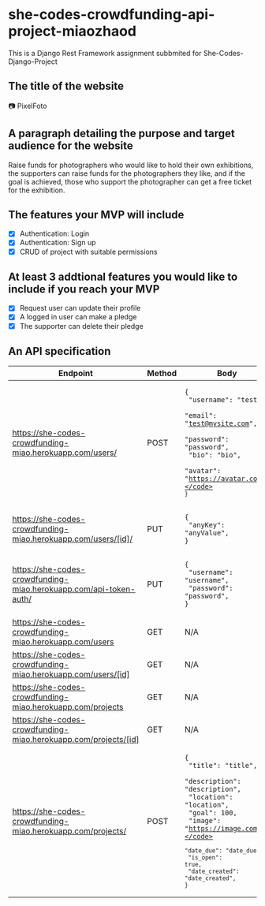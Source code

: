 # she-codes-crowdfunding-api-project-miaozhaod
This is a Django Rest Framework assignment subbmited for She-Codes-Django-Project

## The title of the website
📷 PixelFoto

## A paragraph detailing the purpose and target audience for the website
Raise funds for photographers who would like to hold their own exhibitions, the supporters can raise funds for the photographers they like, and if the goal is achieved, those who support the photographer can get a free ticket for the exhibition.

## The features your MVP will include
- [x] Authentication: Login
- [x] Authentication: Sign up
- [x] CRUD of project with suitable permissions

## At least 3 addtional features you would like to include if you reach your MVP
- [x] Request user can update their profile
- [x] A logged in user can make a pledge
- [x] The supporter can delete their pledge

## An API specification
| Endpoint                                                  | Method    | Body                   | Authorization |
| --------------------------------------------------------- | --------- | ---------------------- | ------------- |
| https://she-codes-crowdfunding-miao.herokuapp.com/users/  | POST | <pre><code>{</code><br><code>  "username": "test",</code><br><code>  "email": "test@mysite.com",</code><br><code>  "password": "password",</code><br><code>  "bio": "bio",</code><br><code>  "avatar": "https://avatar.com",</code><br><code>}</code></pre> | N/A          |
| https://she-codes-crowdfunding-miao.herokuapp.com/users/[id]/ | PUT | <pre><code>{</code><br><code>  "anyKey": "anyValue",</code><br><code>}</code></pre> | Bearer Token          |
| https://she-codes-crowdfunding-miao.herokuapp.com/api-token-auth/ | PUT | <pre><code>{</code><br><code>  "username": "username",</code><br><code>  "password": "password",</code><br><code>}</code></pre> | N/A |
| https://she-codes-crowdfunding-miao.herokuapp.com/users | GET | N/A | N/A |
| https://she-codes-crowdfunding-miao.herokuapp.com/users/[id] | GET | N/A | N/A |
| https://she-codes-crowdfunding-miao.herokuapp.com/projects | GET | N/A | N/A |
| https://she-codes-crowdfunding-miao.herokuapp.com/projects/[id] | GET | N/A | N/A |
| https://she-codes-crowdfunding-miao.herokuapp.com/projects/ | POST | <pre><code>{</code><br><code>  "title": "title",</code><br><code>  "description": "description",</code><br><code>  "location": "location",</code><br><code>  "goal": 100,</code><br><code>  "image": "https://image.com",</code><br><code>  "date_due": "date_due",</code><br><code>  "is_open": true,</code><br><code>  "date_created": "date_created",</code><br><code>}</code></pre> | N/A |




